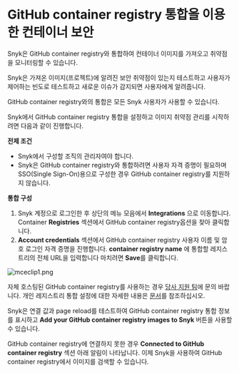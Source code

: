 # GitHub container registry 통합을 이용한 컨테이너 보안

Snyk은 GitHub container registry와 통합하여 컨테이너 이미지를 가져오고 취약점을 모니터링할 수 있습니다.

Snyk은 가져온 이미지(프로젝트)에 알려진 보안 취약점이 있는지 테스트하고 사용자가 제어하는 빈도로 테스트하고 새로운 이슈가 감지되면 사용자에게 알려줍니다.

GitHub container registry와의 통합은 모든 Snyk 사용자가 사용할 수 있습니다.

Snyk에서 GitHub container registry 통합을 설정하고 이미지 취약점 관리를 시작하려면 다음과 같이 진행합니다.

**전제 조건**

* Snyk에서 구성할 조직의 관리자여야 합니다.
* Snyk은 GitHub container registry와 통합하려면 사용자 자격 증명이 필요하며 SSO(Single Sign-On)용으로 구성한 경우 GitHub container registry를 지원하지 않습니다.

**통합 구성**

1. Snyk 계정으로 로그인한 후 상단의 메뉴 모음에서 **Integrations** 으로 이동합니다. Container **Registries** 섹션에서 GitHub container registry옵션을 찾아 클릭합니다.
2. **Account credentials** 섹션에서 GitHub container registry 사용자 이름 및 암호 로그인 자격 증명을 진행합니다. **container registry name** 에 통합할 레지스트리의 전체 URL을 입력합니다 마치려면 **Save**를 클릭합니다.

![mceclip1.png](../../../../.gitbook/assets/mceclip1-4-.png)

자체 호스팅된 GitHub container registry를 사용하는 경우 [당사 지원 팀](https://support.snyk.io/hc/en-us/requests/new)에 문의 바랍니다. 개인 레지스트리 통합 설정에 대한 자세한 내용은 [문서](../../integrate-self-hosted-container-registries/snyk-integration-to-self-hosted-container-registries.md)를 참조하십시오.

Snyk은 연결 값과 page reload를 테스트하여 GitHub container registry 통합 정보를 표시하고 **Add your GitHub container registry images to Snyk** 버튼을 사용할 수 있습니다.

GitHub container registry에 연결하지 못한 경우 **Connected to GitHub container registry** 섹션 아래 알림이 나타납니다. 이제 Snyk을 사용하여 GitHub container registry에서 이미지를 검색할 수 있습니다.
